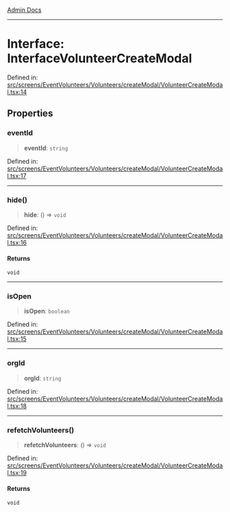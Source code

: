 [Admin Docs](/)

***

# Interface: InterfaceVolunteerCreateModal

Defined in: [src/screens/EventVolunteers/Volunteers/createModal/VolunteerCreateModal.tsx:14](https://github.com/PalisadoesFoundation/talawa-admin/blob/main/src/screens/EventVolunteers/Volunteers/createModal/VolunteerCreateModal.tsx#L14)

## Properties

### eventId

> **eventId**: `string`

Defined in: [src/screens/EventVolunteers/Volunteers/createModal/VolunteerCreateModal.tsx:17](https://github.com/PalisadoesFoundation/talawa-admin/blob/main/src/screens/EventVolunteers/Volunteers/createModal/VolunteerCreateModal.tsx#L17)

***

### hide()

> **hide**: () => `void`

Defined in: [src/screens/EventVolunteers/Volunteers/createModal/VolunteerCreateModal.tsx:16](https://github.com/PalisadoesFoundation/talawa-admin/blob/main/src/screens/EventVolunteers/Volunteers/createModal/VolunteerCreateModal.tsx#L16)

#### Returns

`void`

***

### isOpen

> **isOpen**: `boolean`

Defined in: [src/screens/EventVolunteers/Volunteers/createModal/VolunteerCreateModal.tsx:15](https://github.com/PalisadoesFoundation/talawa-admin/blob/main/src/screens/EventVolunteers/Volunteers/createModal/VolunteerCreateModal.tsx#L15)

***

### orgId

> **orgId**: `string`

Defined in: [src/screens/EventVolunteers/Volunteers/createModal/VolunteerCreateModal.tsx:18](https://github.com/PalisadoesFoundation/talawa-admin/blob/main/src/screens/EventVolunteers/Volunteers/createModal/VolunteerCreateModal.tsx#L18)

***

### refetchVolunteers()

> **refetchVolunteers**: () => `void`

Defined in: [src/screens/EventVolunteers/Volunteers/createModal/VolunteerCreateModal.tsx:19](https://github.com/PalisadoesFoundation/talawa-admin/blob/main/src/screens/EventVolunteers/Volunteers/createModal/VolunteerCreateModal.tsx#L19)

#### Returns

`void`
